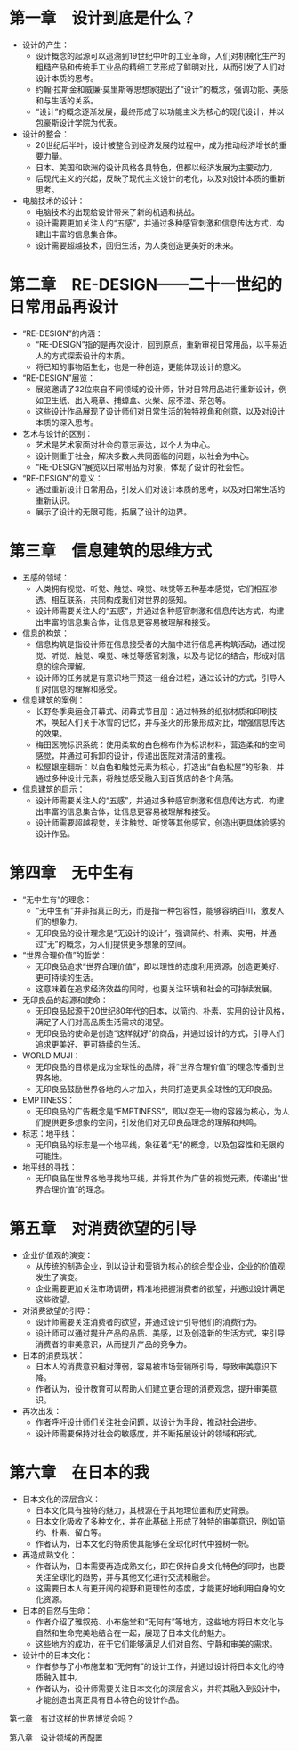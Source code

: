 # 第一章　设计到底是什么？

* 设计的产生：
  * 设计概念的起源可以追溯到19世纪中叶的工业革命，人们对机械化生产的粗糙产品和传统手工业品的精细工艺形成了鲜明对比，从而引发了人们对设计本质的思考。
  * 约翰·拉斯金和威廉·莫里斯等思想家提出了“设计”的概念，强调功能、美感和与生活的关系。
  * “设计”的概念逐渐发展，最终形成了以功能主义为核心的现代设计，并以包豪斯设计学院为代表。
* 设计的整合：
  * 20世纪后半叶，设计被整合到经济发展的过程中，成为推动经济增长的重要力量。
  * 日本、美国和欧洲的设计风格各具特色，但都以经济发展为主要动力。
  * 后现代主义的兴起，反映了现代主义设计的老化，以及对设计本质的重新思考。
* 电脑技术的设计：
  * 电脑技术的出现给设计带来了新的机遇和挑战。
  * 设计需要更加关注人的“五感”，并通过多种感官刺激和信息传达方式，构建出丰富的信息集合体。
  * 设计需要超越技术，回归生活，为人类创造更美好的未来。

# 第二章　RE-DESIGN——二十一世纪的日常用品再设计

* “RE-DESIGN”的内涵：
  * “RE-DESIGN”指的是再次设计，回到原点，重新审视日常用品，以平易近人的方式探索设计的本质。
  * 将已知的事物陌生化，也是一种创造，更能体现设计的意义。
* “RE-DESIGN”展览：
  * 展览邀请了32位来自不同领域的设计师，针对日常用品进行重新设计，例如卫生纸、出入境章、捕蟑盒、火柴、尿不湿、茶包等。
  * 这些设计作品展现了设计师们对日常生活的独特视角和创意，以及对设计本质的深入思考。
* 艺术与设计的区别：
  * 艺术是艺术家面对社会的意志表达，以个人为中心。
  * 设计侧重于社会，解决多数人共同面临的问题，以社会为中心。
  * “RE-DESIGN”展览以日常用品为对象，体现了设计的社会性。
* “RE-DESIGN”的意义：
  * 通过重新设计日常用品，引发人们对设计本质的思考，以及对日常生活的重新认识。
  * 展示了设计的无限可能，拓展了设计的边界。

# 第三章　信息建筑的思维方式

* 五感的领域：
  * 人类拥有视觉、听觉、触觉、嗅觉、味觉等五种基本感觉，它们相互渗透、相互联系，共同构成我们对世界的感知。
  * 设计师需要关注人的“五感”，并通过各种感官刺激和信息传达方式，构建出丰富的信息集合体，让信息更容易被理解和接受。
* 信息的构筑：
  * 信息构筑是指设计师在信息接受者的大脑中进行信息再构筑活动，通过视觉、听觉、触觉、嗅觉、味觉等感官刺激，以及与记忆的结合，形成对信息的综合理解。
  * 设计师的任务就是有意识地干预这一组合过程，通过设计的方式，引导人们对信息的理解和感受。
* 信息建筑的案例：
  * 长野冬季奥运会开幕式、闭幕式节目册：通过特殊的纸张材质和印刷技术，唤起人们关于冰雪的记忆，并与圣火的形象形成对比，增强信息传达的效果。
  * 梅田医院标识系统：使用柔软的白色棉布作为标识材料，营造柔和的空间感觉，并通过可拆卸的设计，传递出医院对清洁的重视。
  * 松屋银座翻新：以白色和触觉元素为核心，打造出“白色松屋”的形象，并通过多种设计元素，将触觉感受融入到百货店的各个角落。
* 信息建筑的启示：
  * 设计师需要关注人的“五感”，并通过多种感官刺激和信息传达方式，构建出丰富的信息集合体，让信息更容易被理解和接受。
  * 设计师需要超越视觉，关注触觉、听觉等其他感官，创造出更具体验感的设计作品。

# 第四章　无中生有

* “无中生有”的理念：
  * “无中生有”并非指真正的无，而是指一种包容性，能够容纳百川，激发人们的想象力。
  * 无印良品的设计理念是“无设计的设计”，强调简约、朴素、实用，并通过“无”的概念，为人们提供更多想象的空间。
* “世界合理价值”的哲学：
  * 无印良品追求“世界合理价值”，即以理性的态度利用资源，创造更美好、更可持续的生活。
  * 这意味着在追求经济效益的同时，也要关注环境和社会的可持续发展。
* 无印良品的起源和使命：
  * 无印良品起源于20世纪80年代的日本，以简约、朴素、实用的设计风格，满足了人们对高品质生活需求的渴望。
  * 无印良品的使命是创造“这样就好”的商品，并通过设计的方式，引导人们追求更美好、更可持续的生活。
* WORLD MUJI：
  * 无印良品的目标是成为全球性的品牌，将“世界合理价值”的理念传播到世界各地。
  * 无印良品鼓励世界各地的人才加入，共同打造更具全球性的无印良品。
* EMPTINESS：
  * 无印良品的广告概念是“EMPTINESS”，即以空无一物的容器为核心，为人们提供更多想象的空间，引发他们对无印良品理念的理解和共鸣。
* 标志：地平线：
  * 无印良品的标志是一个地平线，象征着“无”的概念，以及包容性和无限的可能性。
* 地平线的寻找：
  * 无印良品在世界各地寻找地平线，并将其作为广告的视觉元素，传递出“世界合理价值”的理念。

# 第五章　对消费欲望的引导

* 企业价值观的演变：
  * 从传统的制造企业，到以设计和营销为核心的综合型企业，企业的价值观发生了演变。
  * 企业需要更加关注市场调研，精准地把握消费者的欲望，并通过设计满足这些欲望。
* 对消费欲望的引导：
  * 设计师需要关注消费者的欲望，并通过设计引导他们的消费行为。
  * 设计师可以通过提升产品的品质、美感，以及创造新的生活方式，来引导消费者的审美意识，从而提升产品的竞争力。
* 日本的消费现状：
  * 日本人的消费意识相对薄弱，容易被市场营销所引导，导致审美意识下降。
  * 作者认为，设计教育可以帮助人们建立更合理的消费观念，提升审美意识。
* 再次出发：
  * 作者呼吁设计师们关注社会问题，以设计为手段，推动社会进步。
  * 设计师需要保持对社会的敏感度，并不断拓展设计的领域和形式。

# 第六章　在日本的我

* 日本文化的深层含义：
  * 日本文化具有独特的魅力，其根源在于其地理位置和历史背景。
  * 日本文化吸收了多种文化，并在此基础上形成了独特的审美意识，例如简约、朴素、留白等。
  * 作者认为，日本文化的特质使其能够在全球化时代中独树一帜。
* 再造成熟文化：
  * 作者认为，日本需要再造成熟文化，即在保持自身文化特色的同时，也要关注全球化的趋势，并与其他文化进行交流和融合。
  * 这需要日本人有更开阔的视野和更理性的态度，才能更好地利用自身的文化资源。
* 日本的自然与生命：
  * 作者介绍了雅叙苑、小布施堂和“无何有”等地方，这些地方将日本文化与自然和生命完美地结合在一起，展现了日本文化的魅力。
  * 这些地方的成功，在于它们能够满足人们对自然、宁静和审美的需求。
* 设计中的日本文化：
  * 作者参与了小布施堂和“无何有”的设计工作，并通过设计将日本文化的特质融入其中。
  * 作者认为，设计师需要关注日本文化的深层含义，并将其融入到设计中，才能创造出真正具有日本特色的设计作品。

第七章　有过这样的世界博览会吗？

第八章　设计领域的再配置
